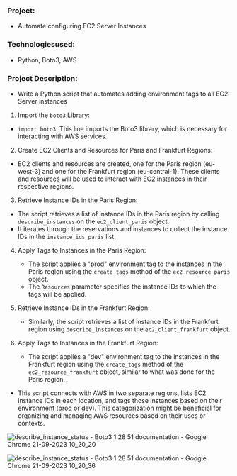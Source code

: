 ### Project: 
  * Automate configuring EC2 Server Instances
### Technologiesused:
  * Python, Boto3, AWS

### Project Description:
* Write a Python script that automates adding environment tags to all EC2 Server instances


1. Import the ```boto3``` Library:

* ```import boto3```: This line imports the Boto3 library, which is necessary for interacting with AWS services.
2. Create EC2 Clients and Resources for Paris and Frankfurt Regions:

*  EC2 clients and resources are created, one for the Paris region (eu-west-3) and one for the Frankfurt region (eu-central-1). These clients and resources will be used to interact with EC2 instances in their respective regions.

3. Retrieve Instance IDs in the Paris Region:

  * The script retrieves a list of instance IDs in the Paris region by calling ```describe_instances```  on the ```ec2_client_paris``` object.
  * It iterates through the reservations and instances to collect the instance IDs in the   ```instance_ids_paris``` list

4. Apply Tags to Instances in the Paris Region:

    * The script applies a "prod" environment tag to the instances in the Paris region using the ```create_tags``` method of the ```ec2_resource_paris``` object.
    * The  ```Resources``` parameter specifies the instance IDs to which the tags will be applied.

5. Retrieve Instance IDs in the Frankfurt Region:

    * Similarly, the script retrieves a list of instance IDs in the Frankfurt region using ```describe_instances``` on the  ```ec2_client_frankfurt``` object.

6.  Apply Tags to Instances in the Frankfurt Region:

    * The script applies a "dev" environment tag to the instances in the Frankfurt region using the ```create_tags``` method of the ```ec2_resource_frankfurt``` object, similar to what was done for the Paris region.
  
 * This script connects with AWS in two separate regions, lists EC2 instance IDs in each location, and tags those instances based on their environment (prod or dev). This categorization might be beneficial for organizing and managing AWS resources based on their uses or contexts.

![describe_instance_status - Boto3 1 28 51 documentation - Google Chrome 21-09-2023 10_20_20](https://github.com/Rajib-Mardi/Automation-with-Python1/assets/96679708/c6452197-b805-4440-8b85-df3b0a09ef8a) 


![describe_instance_status - Boto3 1 28 51 documentation - Google Chrome 21-09-2023 10_20_36](https://github.com/Rajib-Mardi/Automation-with-Python1/assets/96679708/1d4bf127-f3d0-41e7-87c0-798513f58ea1)




